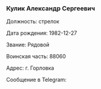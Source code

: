 ### Кулик Александр Сергеевич

Должность: стрелок

Дата рождения: 1982-12-27

Звание: Рядовой

Воинская часть: 88060

Адрес: г. Горловка

Сообщение в Telegram: []()
